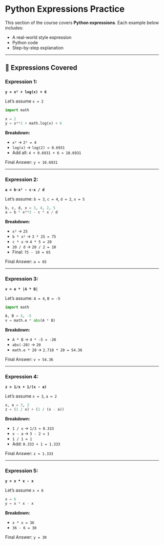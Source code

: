 # Python Expressions Practice

This section of the course covers **Python expressions**. Each example below includes:

* A real-world style expression
* Python code
* Step-by-step explanation

---

## 📘 Expressions Covered

### Expression 1:

**`y = x² + log(x) + 6`**

Let’s assume `x = 2`

```python
import math

x = 2
y = x**2 + math.log(x) + 6
```

**Breakdown:**

* `x²` → `2² = 4`
* `log(x)` → `log(2) ≈ 0.6931`
* Add all: `4 + 0.6931 + 6 ≈ 10.6931`

Final Answer: `y ≈ 10.6931`

---

### Expression 2:

**`a = b·x² - c·x / d`**

Let’s assume: `b = 3`, `c = 4`, `d = 2`, `x = 5`

```python
b, c, d, x = 3, 4, 2, 5
a = b * x**2 - c * x / d
```

**Breakdown:**

* `x²` → `25`
* `b * x²` → `3 * 25 = 75`
* `c * x` → `4 * 5 = 20`
* `20 / d` → `20 / 2 = 10`
* Final: `75 - 10 = 65`

Final Answer: `a = 65`

---

### Expression 3:

**`v = e * |A * B|`**

Let’s assume: `A = 4`, `B = -5`

```python
import math

A, B = 4, -5
v = math.e * abs(A * B)
```

**Breakdown:**

* `A * B` → `4 * -5 = -20`
* `abs(-20)` → `20`
* `math.e * 20` → `2.718 * 20 = 54.36`

Final Answer: `v ≈ 54.36`

---

### Expression 4:

**`z = 1/x + 1/(x - a)`**

Let’s assume `x = 3`, `a = 2`

```python
x, a = 3, 2
z = (1 / x) + (1 / (x - a))
```

**Breakdown:**

* `1 / x` → `1/3 ≈ 0.333`
* `x - a` → `3 - 2 = 1`
* `1 / 1 = 1`
* Add: `0.333 + 1 = 1.333`

Final Answer: `z ≈ 1.333`

---

### Expression 5:

**`y = x * x - x`**

Let’s assume `x = 6`

```python
x = 6
y = x * x - x
```

**Breakdown:**

* `x * x = 36`
* `36 - 6 = 30`

Final Answer: `y = 30`

